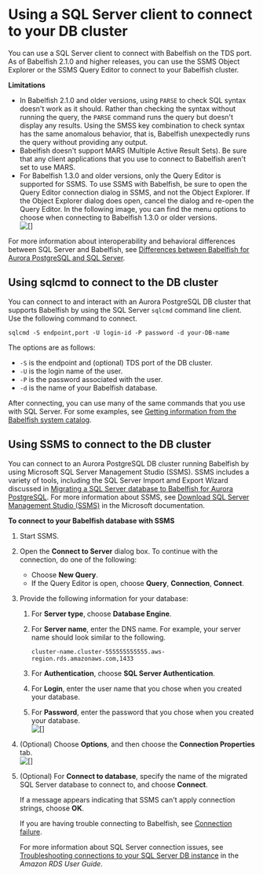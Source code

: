 # Using a SQL Server client to connect to your DB cluster<a name="babelfish-connect-sqlserver"></a>

You can use a SQL Server client to connect with Babelfish on the TDS port\. As of Babelfish 2\.1\.0 and higher releases, you can use the SSMS Object Explorer or the SSMS Query Editor to connect to your Babelfish cluster\. 

**Limitations**
+ In Babelfish 2\.1\.0 and older versions, using `PARSE` to check SQL syntax doesn't work as it should\. Rather than checking the syntax without running the query, the `PARSE` command runs the query but doesn't display any results\. Using the SMSS <Ctrl><F5> key combination to check syntax has the same anomalous behavior, that is, Babelfish unexpectedly runs the query without providing any output\. 
+ Babelfish doesn't support MARS \(Multiple Active Result Sets\)\. Be sure that any client applications that you use to connect to Babelfish aren't set to use MARS\. 
+ For Babelfish 1\.3\.0 and older versions, only the Query Editor is supported for SSMS\. To use SSMS with Babelfish, be sure to open the Query Editor connection dialog in SSMS, and not the Object Explorer\. If the Object Explorer dialog does open, cancel the dialog and re\-open the Query Editor\. In the following image, you can find the menu options to choose when connecting to Babelfish 1\.3\.0 or older versions\.  
![\[\]](http://docs.aws.amazon.com/AmazonRDS/latest/AuroraUserGuide/images/babelfish_connect_ssms.png)

For more information about interoperability and behavioral differences between SQL Server and Babelfish, see [Differences between Babelfish for Aurora PostgreSQL and SQL Server](babelfish-compatibility.md)\.

## Using sqlcmd to connect to the DB cluster<a name="babelfish-connect-sqlcmd"></a>

You can connect to and interact with an Aurora PostgreSQL DB cluster that supports Babelfish by using the SQL Server `sqlcmd` command line client\. Use the following command to connect\.

```
sqlcmd -S endpoint,port -U login-id -P password -d your-DB-name
```

The options are as follows:
+ `-S` is the endpoint and \(optional\) TDS port of the DB cluster\.
+ `-U` is the login name of the user\.
+ `-P` is the password associated with the user\.
+ `-d` is the name of your Babelfish database\.

After connecting, you can use many of the same commands that you use with SQL Server\. For some examples, see [Getting information from the Babelfish system catalog](babelfish-query-database.md)\.

## Using SSMS to connect to the DB cluster<a name="babelfish-connect-SSMS"></a>

You can connect to an Aurora PostgreSQL DB cluster running Babelfish by using Microsoft SQL Server Management Studio \(SSMS\)\. SSMS includes a variety of tools, including the SQL Server Import amd Export Wizard discussed in [Migrating a SQL Server database to Babelfish for Aurora PostgreSQL](babelfish-migration.md)\. For more information about SSMS, see [ Download SQL Server Management Studio \(SSMS\)](https://docs.microsoft.com/en-us/sql/ssms/download-sql-server-management-studio-ssms?view=sql-server-ver16) in the Microsoft documentation\.

**To connect to your Babelfish database with SSMS**

1. Start SSMS\.

1. Open the **Connect to Server** dialog box\. To continue with the connection, do one of the following:
   + Choose **New Query**\.
   + If the Query Editor is open, choose **Query**, **Connection**, **Connect**\.

1. Provide the following information for your database:

   1. For **Server type**, choose **Database Engine**\.

   1. For **Server name**, enter the DNS name\. For example, your server name should look similar to the following\.

      ```
      cluster-name.cluster-555555555555.aws-region.rds.amazonaws.com,1433
      ```

   1. For **Authentication**, choose **SQL Server Authentication**\.

   1. For **Login**, enter the user name that you chose when you created your database\.

   1. For **Password**, enter the password that you chose when you created your database\.  
![\[\]](http://docs.aws.amazon.com/AmazonRDS/latest/AuroraUserGuide/images/Babelfish-SSMS-connect-database1.png)

1. \(Optional\) Choose **Options**, and then choose the **Connection Properties** tab\.  
![\[\]](http://docs.aws.amazon.com/AmazonRDS/latest/AuroraUserGuide/images/Babelfish-SSMS-connect-database2.png)

1. \(Optional\) For **Connect to database**, specify the name of the migrated SQL Server database to connect to, and choose **Connect**\.

   If a message appears indicating that SSMS can't apply connection strings, choose **OK**\.

   If you are having trouble connecting to Babelfish, see [Connection failure](babelfish-troubleshooting.md#babelfish-troubleshooting-connectivity)\.

   For more information about SQL Server connection issues, see [Troubleshooting connections to your SQL Server DB instance](https://docs.aws.amazon.com/AmazonRDS/latest/UserGuide/USER_ConnectToMicrosoftSQLServerInstance.html#USER_ConnectToMicrosoftSQLServerInstance.Troubleshooting) in the *Amazon RDS User Guide*\.